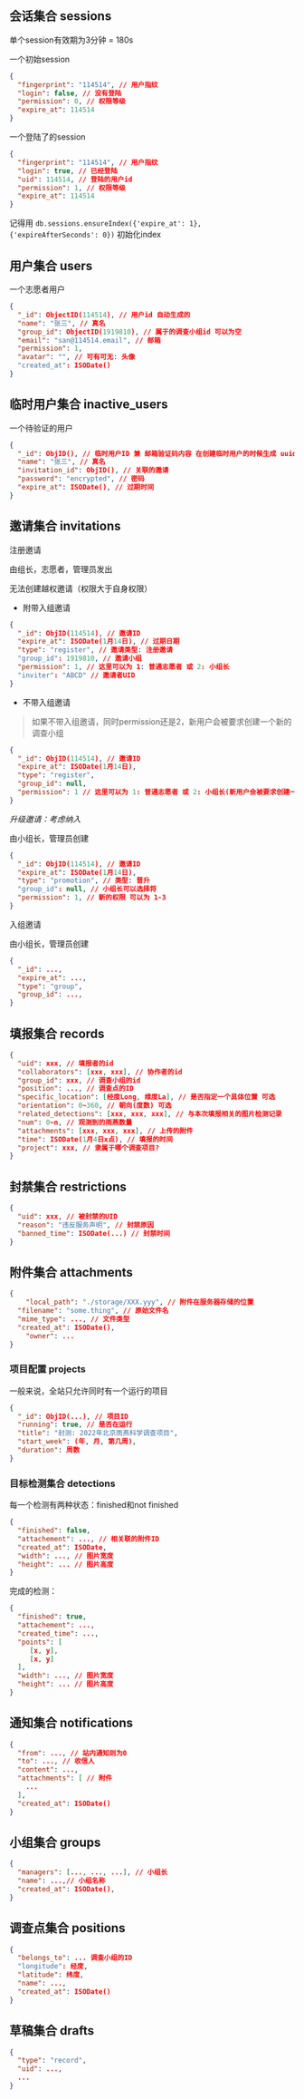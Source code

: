 ## 会话集合 sessions

单个session有效期为3分钟 = 180s

一个初始session

```json
{
  "fingerprint": "114514", // 用户指纹
  "login": false, // 没有登陆
  "permission": 0, // 权限等级
  "expire_at": 114514
}
```

一个登陆了的session

```json
{
  "fingerprint": "114514", // 用户指纹
  "login": true, // 已经登陆
  "uid": 114514, // 登陆的用户id
  "permission": 1, // 权限等级
  "expire_at": 114514
}
```



记得用 `db.sessions.ensureIndex({'expire_at': 1}, {'expireAfterSeconds': 0})` 初始化index

## 用户集合 users

一个志愿者用户

```json
{
  "_id": ObjectID(114514), // 用户id 自动生成的
  "name": "张三", // 真名
  "group_id": ObjectID(1919810), // 属于的调查小组id 可以为空
  "email": "san@114514.email", // 邮箱
  "permission": 1,
  "avatar": "", // 可有可无: 头像
  "created_at": ISODate()
}
```

## 临时用户集合 inactive_users

一个待验证的用户

```json
{
  "_id": ObjID(), // 临时用户ID 兼 邮箱验证码内容 在创建临时用户的时候生成 uuid4
  "name": "张三", // 真名
  "invitation_id": ObjID(), // 关联的邀请
  "password": "encrypted", // 密码
  "expire_at": ISODate(), // 过期时间
}
```

## 邀请集合 invitations

注册邀请

由组长，志愿者，管理员发出

无法创建越权邀请（权限大于自身权限）

- 附带入组邀请

```json
{
  "_id": ObjID(114514), // 邀请ID
  "expire_at": ISODate(1月14日), // 过期日期
  "type": "register", // 邀请类型: 注册邀请
  "group_id": 1919810, // 邀请小组
  "permission": 1, // 这里可以为 1: 普通志愿者 或 2: 小组长
  "inviter": "ABCD" // 邀请者UID
}
```

- 不带入组邀请

> 如果不带入组邀请，同时permission还是2，新用户会被要求创建一个新的调查小组

```json
{
  "_id": ObjID(114514), // 邀请ID
  "expire_at": ISODate(1月14日),
  "type": "register",
  "group_id": null,
  "permission": 1 // 这里可以为 1: 普通志愿者 或 2: 小组长(新用户会被要求创建一个新的调查小组)
}
```

*升级邀请：考虑纳入*

由小组长，管理员创建

```json
{
  "_id": ObjID(114514), // 邀请ID
  "expire_at": ISODate(1月14日),
  "type": "promotion", // 类型: 晋升
  "group_id": null, // 小组长可以选择将
  "permission": 1, // 新的权限 可以为 1-3
}
```

入组邀请

由小组长，管理员创建

```json
{
  "_id": ...,
  "expire_at": ...,
  "type": "group",
  "group_id": ...,
}
```



## 填报集合 records

```json
{
  "uid": xxx, // 填报者的id
  "collaborators": [xxx, xxx], // 协作者的id
  "group_id": xxx, // 调查小组的id
  "position": ..., // 调查点的ID
  "specific_location": [经度Long, 维度La], // 是否指定一个具体位置 可选
  "orientation": 0~360, // 朝向(度数) 可选
  "related_detections": [xxx, xxx, xxx], // 与本次填报相关的图片检测记录
  "num": 0~n, // 观测到的雨燕数量
  "attachments": [xxx, xxx, xxx], // 上传的附件
  "time": ISODate(1月4日x点), // 填报的时间
  "project": xxx, // 隶属于哪个调查项目?
}
```

## 封禁集合 restrictions

```json
{
  "uid": xxx, // 被封禁的UID
  "reason": "违反服务声明", // 封禁原因
  "banned_time": ISODate(...) // 封禁时间
}
```

## 附件集合 attachments

```json
{
	"local_path": "./storage/XXX.yyy", // 附件在服务器存储的位置
  "filename": "some.thing", // 原始文件名
  "mime_type": ..., // 文件类型
  "created_at": ISODate(),
	"owner": ...
}
```

### 项目配置 projects

一般来说，全站只允许同时有一个运行的项目

```json
{
  "_id": ObjID(...), // 项目ID
  "running": true, // 是否在运行
  "title": "封测: 2022年北京雨燕科学调查项目",
  "start_week": (年, 月, 第几周),
  "duration": 周数
}
```

### 目标检测集合 detections

每一个检测有两种状态：finished和not finished

```json
{
  "finished": false,
  "attachement": ..., // 相关联的附件ID
  "created_at": ISODate,
  "width": ..., // 图片宽度
  "height": ... // 图片高度
}
```

完成的检测：

```json
{
  "finished": true,
  "attachement": ...,
  "created_time": ...,
  "points": [
     [x, y],
     [x, y]
  ],
  "width": ..., // 图片宽度
  "height": ... // 图片高度
}
```

## 通知集合 notifications

```json
{
  "from": ..., // 站内通知则为0
  "to": ..., // 收信人
  "content": ...,
  "attachments": [ // 附件
    ...
  ],
  "created_at": ISODate()
}
```

## 小组集合 groups

```json
{
  "managers": [..., ..., ...], // 小组长
  "name": ...,// 小组名称
  "created_at": ISODate(),
}
```

## 调查点集合 positions

```json
{
  "belongs_to": ... 调查小组的ID
  "longitude": 经度,
  "latitude": 纬度,
  "name": ...,
  "created_at": ISODate()
}
```

## 草稿集合 drafts

```json
{
  "type": "record",
  "uid": ...,
  ...
}
```

